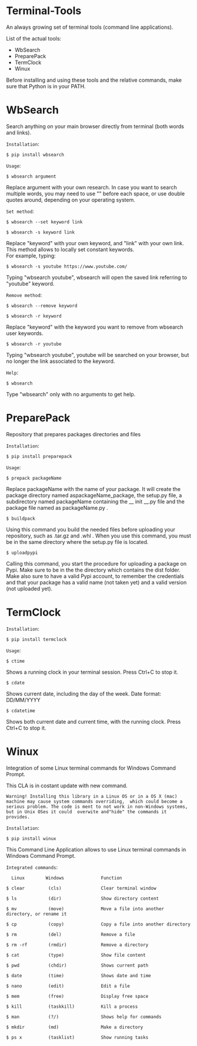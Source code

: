 # Terminal-Tools

An always growing set of terminal tools (command line applications).

List of the actual tools:
- WbSearch
- PreparePack
- TermClock
- Winux

Before installing and using these tools and the relative commands, make sure that Python is in your PATH.

# WbSearch

Search anything on your main browser directly from terminal (both words and links).

`Installation`:

    $ pip install wbsearch

`Usage`:

    $ wbsearch argument

Replace argument with your own research.
In case you want to search multiple words, you may need to use "\" before each space,
or use double quotes around, depending on your operating system. 

`Set method`:

    $ wbsearch --set keyword link

    $ wbsearch -s keyword link

Replace "keyword" with your own keyword, and "link" with your own link.
This method allows to locally set constant keywords. \
For example, typing:

    $ wbsearch -s youtube https://www.youtube.com/ 

Typing "wbsearch youtube", wbsearch will open the
saved link referring to "youtube" keyword.

`Remove method`:

    $ wbsearch --remove keyword

    $ wbsearch -r keyword

Replace "keyword" with the keyword you want to remove from wbsearch user keywords.

    $ wbsearch -r youtube

Typing "wbsearch youtube", youtube will be searched on your browser, but no longer the link associated to the keyword.

`Help`:

    $ wbsearch
    
Type "wbsearch" only with no arguments to get help.

# PreparePack

Repository that prepares packages directories and files

`Installation`:

    $ pip install preparepack

`Usage`:

    $ prepack packageName

Replace packageName with the name of your package. It will create the package directory named aspackageName_package, the setup.py file, a subdirectory named packageName containing the __ init __.py file and the package file named as packageName.py .

    $ buildpack 

Using this command you build the needed files before uploading your repository, such as .tar.gz and .whl . When you use this command, you must be in the same directory where the setup.py file is located.

    $ uploadpypi

Calling this command, you start the procedure for uploading a package on Pypi. Make sure to be in the the directory which contains the dist folder. Make also sure to have a valid Pypi account, to remember the credentials and that your package has a valid name (not taken yet) and a valid version (not uploaded yet).
# TermClock

`Installation`:

    $ pip install termclock
    
`Usage`:

    $ ctime
    
Shows a running clock in your terminal session. Press Ctrl+C to stop it.

    $ cdate
    
Shows current date, including the day of the week. Date format: DD/MM/YYYY

    $ cdatetime
    
Shows both current date and current time, with the running clock. Press Ctrl+C to stop it.

# Winux

Integration of some Linux terminal commands for Windows Command Prompt.

This CLA is in costant update with new command.

`Warning! Installing this library in a Linux OS or in a OS X (mac) machine may cause system commands overriding, 
which could become a serious problem. The code is ment to not work in non-Windows systems, but in Unix OSes it could 
overwite and"hide" the commands it provides.`



`Installation`:

    $ pip install winux

This Command Line Application allows to use Linux terminal commands in Windows Command Prompt.


`Integrated commands`: 
    
      Linux        Windows              Function

    $ clear         (cls)               Clear terminal window

    $ ls            (dir)               Show directory content

    $ mv            (move)              Move a file into another directory, or rename it

    $ cp            (copy)              Copy a file into another directory

    $ rm            (del)               Remove a file
    
    $ rm -rf        (rmdir)             Remove a directory

    $ cat           (type)              Show file content

    $ pwd           (chdir)             Shows current path

    $ date          (time)              Shows date and time

    $ nano          (edit)              Edit a file

    $ mem           (free)              Display free space

    $ kill          (taskkill)          Kill a process

    $ man           (?/)                Shows help for commands

    $ mkdir         (md)                Make a directory

    $ ps x          (tasklist)          Show running tasks

